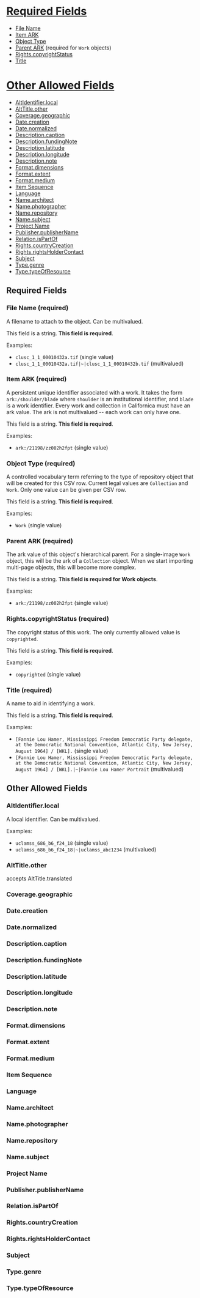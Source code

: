 # <a href="#required-fields">Required Fields</a>
* [File Name](#file-name)
* [Item ARK](#item-ark)
* [Object Type](#object-type)
* [Parent ARK](#parent-ark) (required for `Work` objects)
* [Rights.copyrightStatus](#rights.copyrightstatus)
* [Title](#title)

# <a href="#other-allowed-fields">Other Allowed Fields</a>
* [AltIdentifier.local](#altidentifier.local)
* [AltTitle.other](#alttitle.other)
* [Coverage.geographic](#coverage.geographic)
* [Date.creation](#date.creation)
* [Date.normalized](#date.normalized)
* [Description.caption](#description.caption)
* [Description.fundingNote](#description.fundingnote)
* [Description.latitude](#description.latitude)
* [Description.longitude](#description.longitude)
* [Description.note](#description.note)
* [Format.dimensions](#format.dimensions)
* [Format.extent](#format.extent)
* [Format.medium](#format.medium)
* [Item Sequence](#item-sequence)
* [Language](#language)
* [Name.architect](#name.architect)
* [Name.photographer](#name.photographer)
* [Name.repository](#name.repository)
* [Name.subject](#name.subject)
* [Project Name](#project-name)
* [Publisher.publisherName](#publisher.publishername)
* [Relation.isPartOf](#relation.ispartof)
* [Rights.countryCreation](#rights.countrycreation)
* [Rights.rightsHolderContact](#rights.rightsholdercontact)
* [Subject](#subject)
* [Type.genre](#type.genre)
* [Type.typeOfResource](#type.typeofresource)

## Required Fields

### File Name (required)
A filename to attach to the object. Can be multivalued.

This field is a string.  **This field is required**.

Examples:

* `clusc_1_1_00010432a.tif` (single value)
* `clusc_1_1_00010432a.tif|~|clusc_1_1_00010432b.tif` (multivalued)

### Item ARK (required)

A persistent unique identifier associated with a work. It takes the form `ark:/shoulder/blade` where `shoulder` is an institutional identifier, and `blade` is a work identifier. Every work and collection in Californica must have an ark value. The ark is not multivalued -- each work can only have one.

This field is a string.  **This field is required**.

Examples:

* `ark:/21198/zz002h2fpt` (single value)

### Object Type (required)

A controlled vocabulary term referring to the type of repository object that will be created for this CSV row. Current legal values are `Collection` and `Work`. Only one value can be given per CSV row.

This field is a string.  **This field is required**.

Examples:

* `Work` (single value)

### Parent ARK (required)

The ark value of this object's hierarchical parent. For a single-image `Work` object, this will be the ark of a `Collection` object. When we start importing multi-page objects, this will become more complex.

This field is a string.  **This field is required for Work objects**.

Examples:

* `ark:/21198/zz002h2fpt` (single value)

### Rights.copyrightStatus (required)

The copyright status of this work. The only currently allowed value is `copyrighted`.

This field is a string.  **This field is required**.

Examples:

* `copyrighted` (single value)

### Title (required)

A name to aid in identifying a work.

This field is a string.  **This field is required**.

Examples:

* `[Fannie Lou Hamer, Mississippi Freedom Democratic Party delegate, at the Democratic National Convention, Atlantic City, New Jersey, August 1964] / [WKL].` (single value)
* `[Fannie Lou Hamer, Mississippi Freedom Democratic Party delegate, at the Democratic National Convention, Atlantic City, New Jersey, August 1964] / [WKL].|~|Fannie Lou Hamer Portrait` (multivalued)

## Other Allowed Fields

### AltIdentifier.local
A local identifier. Can be multivalued.

Examples:

* `uclamss_686_b6_f24_18` (single value)
* `uclamss_686_b6_f24_18|~|uclamss_abc1234` (multivalued)

### AltTitle.other
accepts AltTitle.translated
### Coverage.geographic
### Date.creation
### Date.normalized
### Description.caption
### Description.fundingNote
### Description.latitude
### Description.longitude
### Description.note
### Format.dimensions
### Format.extent
### Format.medium
### Item Sequence
### Language
### Name.architect
### Name.photographer
### Name.repository
### Name.subject
### Project Name
### Publisher.publisherName
### Relation.isPartOf
### Rights.countryCreation
### Rights.rightsHolderContact
### Subject
### Type.genre
### Type.typeOfResource
